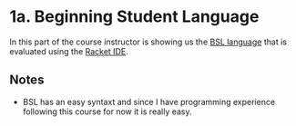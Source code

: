 # 1a. Beginning Student Language

In this part of the course instructor is showing us the [BSL language](https://docs.racket-lang.org/htdp-langs/beginner.html) that is evaluated using the [Racket IDE](https://racket-lang.org/).

## Notes
- BSL has an easy syntaxt and since I have programming experience following this course for now it is really easy.
